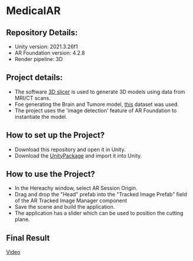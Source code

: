 # MedicalAR

## Repository Details:
- Unity version: 2021.3.26f1
- AR Foundation version: 4.2.8
- Render pipeline: 3D

## Project details:
- The software [3D slicer](https://www.slicer.org/) is used to generate 3D models using data from MRI/CT scans.
- Foe generating the Brain and Tumore model, [this](https://drive.google.com/drive/folders/1o8q-yIiTF92CyM0O_cOSr9Y3z1AmkMZ-?usp=drive_link) dataset was used.
- The project uses the 'image detection' feature of AR Foundation to instantiate the model.

## How to set up the Project?
- Download this repository and open it in Unity.
- Download the [UnityPackage](https://drive.google.com/file/d/1dyyffUNvXz2GYMVw4ookfqkEeoKlNZUV/view?usp=sharing) and import it into Unity.

## How to use the Project?
- In the Hereachy window, select AR Session Origin. 
- Drag and drop the "Head" prefab into the "Tracked Image Prefab" field of the AR Tracked Image Manager component   
- Save the scene and build the application.
- The application has a slider which can be used to position the cutting plane.

## Final Result 

[Video](https://drive.google.com/file/d/1XQ12g2MQkH_L42V7uOFmUR7GT4xoLS80/view?usp=share_link)
